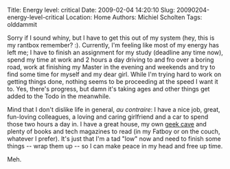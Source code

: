 Title: Energy level: critical
Date: 2009-02-04 14:20:10
Slug: 20090204-energy-level-critical
Location: Home
Authors: Michiel Scholten
Tags: olddammit

<p>Sorry if I sound whiny, but I have to get this out of my system (hey, this is my rantbox remember? :). Currently, I'm feeling like most of my energy has left me; I have to finish an assignment for my study (deadline any time now), spend my time at work and 2 hours a day driving to and fro over a boring road, work at finishing my Master in the evening and weekends and try to find some time for myself and my dear girl. While I'm trying hard to work on getting things done, nothing seems to be proceeding at the speed I want it to. Yes, there's progress, but damn it's taking ages and other things get added to the Todo in the meanwhile.</p>

<p>Mind that I don't dislike life in general, <em>au contraire</em>: I have a nice job, great, fun-loving colleagues, a loving and caring girlfriend and a car to spend those two hours a day in. I have a great house, my own <a href="http://www.randsinrepose.com/archives/2006/07/10/a_nerd_in_a_cave.html">geek cave</a> and plenty of books and tech magazines to read (in my Fatboy or on the couch, whatever I prefer). It's just that I'm a tad "low" now and need to finish some things -- wrap them up -- so I can make peace in my head and free up time.</p>

<p>Meh.</p>